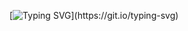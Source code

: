 [![Typing SVG](https://readme-typing-svg.demolab.com?font=Fira+Code&pause=1000&color=24F75D&width=435&lines=Hi+there!+I'm+glad+to+see+you!)](https://git.io/typing-svg)

